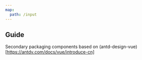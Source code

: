 ```yaml
---
map:
  path: /input
---
```


## Guide

Secondary packaging components based on (antd-design-vue)[https://antdv.com/docs/vue/introduce-cn]
